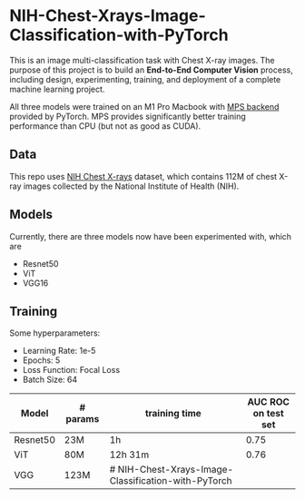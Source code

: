 # NIH-Chest-Xrays-Image-Classification-with-PyTorch

This is an image multi-classification task with Chest X-ray images. The purpose of this project is to build an **End-to-End Computer Vision** process, including design, experimenting, training, and deployment of a complete machine learning project. 

All three models were trained on an M1 Pro Macbook with [MPS backend](https://pytorch.org/docs/stable/notes/mps.html) provided by PyTorch. MPS provides significantly better training performance than CPU (but not as good as CUDA). 


## Data

This repo uses [NIH Chest X-rays](https://www.kaggle.com/datasets/nih-chest-xrays/data) dataset, which contains 112M of chest X-ray images collected by the National Institute of Health (NIH).

## Models
Currently, there are three models now have been experimented with, which are
- Resnet50
- ViT
- VGG16

## Training
Some hyperparameters:
- Learning Rate: 1e-5
- Epochs: 5
- Loss Function: Focal Loss
- Batch Size: 64


| Model | # params | training time | AUC ROC on test set | 
|-------| -------| ---- | --- |
| Resnet50 | 23M | 1h | 0.75 |  
| ViT | 80M  | 12h 31m | 0.76 | 
| VGG | 123M |# NIH-Chest-Xrays-Image-Classification-with-PyTorch
